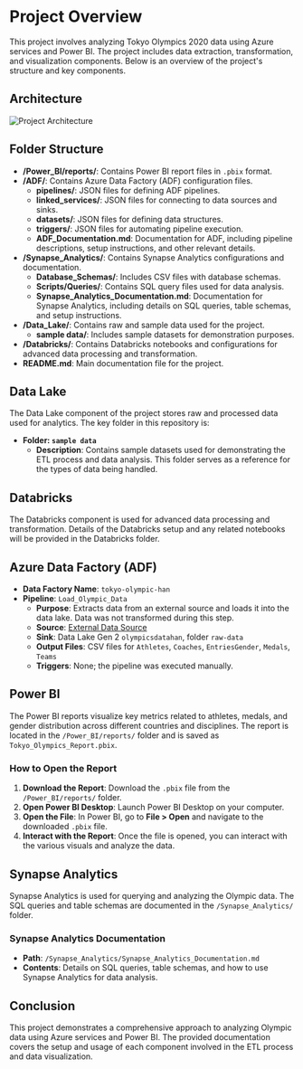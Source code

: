 # Project Overview

This project involves analyzing Tokyo Olympics 2020 data using Azure services and Power BI. The project includes data extraction, transformation, and visualization components. Below is an overview of the project's structure and key components.

## Architecture
![Project Architecture](https://github.com/HannibalGh/Azure-DE-Project-Tokyo-Olympic-Data-Analytics/blob/main/Architecture%20Diagram.png)

## Folder Structure

- **/Power_BI/reports/**: Contains Power BI report files in `.pbix` format.
- **/ADF/**: Contains Azure Data Factory (ADF) configuration files.
  - **pipelines/**: JSON files for defining ADF pipelines.
  - **linked_services/**: JSON files for connecting to data sources and sinks.
  - **datasets/**: JSON files for defining data structures.
  - **triggers/**: JSON files for automating pipeline execution.
  - **ADF_Documentation.md**: Documentation for ADF, including pipeline descriptions, setup instructions, and other relevant details.
- **/Synapse_Analytics/**: Contains Synapse Analytics configurations and documentation.
  - **Database_Schemas/**: Includes CSV files with database schemas.
  - **Scripts/Queries/**: Contains SQL query files used for data analysis.
  - **Synapse_Analytics_Documentation.md**: Documentation for Synapse Analytics, including details on SQL queries, table schemas, and setup instructions.
- **/Data_Lake/**: Contains raw and sample data used for the project.
  - **sample data/**: Includes sample datasets for demonstration purposes.
- **/Databricks/**: Contains Databricks notebooks and configurations for advanced data processing and transformation.
- **README.md**: Main documentation file for the project.

## Data Lake

The Data Lake component of the project stores raw and processed data used for analytics. The key folder in this repository is:

- **Folder: `sample data`**
  - **Description**: Contains sample datasets used for demonstrating the ETL process and data analysis. This folder serves as a reference for the types of data being handled.

## Databricks

The Databricks component is used for advanced data processing and transformation. Details of the Databricks setup and any related notebooks will be provided in the Databricks folder.

## Azure Data Factory (ADF)

- **Data Factory Name**: `tokyo-olympic-han`
- **Pipeline**: `Load_Olympic_Data`
  - **Purpose**: Extracts data from an external source and loads it into the data lake. Data was not transformed during this step.
  - **Source**: [External Data Source](https://github.com/darshilparmar/tokyo-olympic-azure-data-engineering-project/tree/main/data)
  - **Sink**: Data Lake Gen 2 `olympicsdatahan`, folder `raw-data`
  - **Output Files**: CSV files for `Athletes`, `Coaches`, `EntriesGender`, `Medals`, `Teams`
  - **Triggers**: None; the pipeline was executed manually.

## Power BI

The Power BI reports visualize key metrics related to athletes, medals, and gender distribution across different countries and disciplines. The report is located in the `/Power_BI/reports/` folder and is saved as `Tokyo_Olympics_Report.pbix`.

### How to Open the Report
1. **Download the Report**: Download the `.pbix` file from the `/Power_BI/reports/` folder.
2. **Open Power BI Desktop**: Launch Power BI Desktop on your computer.
3. **Open the File**: In Power BI, go to **File > Open** and navigate to the downloaded `.pbix` file.
4. **Interact with the Report**: Once the file is opened, you can interact with the various visuals and analyze the data.

## Synapse Analytics

Synapse Analytics is used for querying and analyzing the Olympic data. The SQL queries and table schemas are documented in the `/Synapse_Analytics/` folder.

### Synapse Analytics Documentation
- **Path**: `/Synapse_Analytics/Synapse_Analytics_Documentation.md`
- **Contents**: Details on SQL queries, table schemas, and how to use Synapse Analytics for data analysis.

## Conclusion

This project demonstrates a comprehensive approach to analyzing Olympic data using Azure services and Power BI. The provided documentation covers the setup and usage of each component involved in the ETL process and data visualization.


